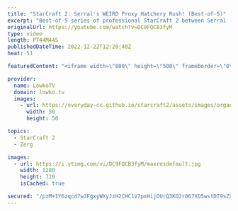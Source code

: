 ```yaml
---
title: "StarCraft 2: Serral's WEIRD Proxy Hatchery Rush! (Best-of-5)"
excerpt: "Best-of-5 series of professional StarCraft 2 between Serral (Zerg) and ShoWTimE (Protoss). In this series Serral decides to cheese in practically every game, even though he's usually a macro Zerg. These games were played in the lower bracket of the HomeStory Cup 22 playoffs.  Support my work on Patreon:"
originalUrl: https://youtube.com/watch?v=DC9FQCB3fyM
type: video
length: PT44M44S
publishedDateTime: 2022-12-22T12:20:48Z
heat: 51

featuredContent: "<iframe width=\"800\" height=\"500\" frameborder=\"0\" src=\"https://www.youtube.com/embed/DC9FQCB3fyM\" allow=\"accelerometer; autoplay; encrypted-media; gyroscope; picture-in-picture\" allowfullscreen></iframe>"

provider:
  name: LowkoTV
  domain: lowko.tv
  images:
    - url: https://everyday-cc.github.io/starcraft2/assets/images/organizations/lowko.tv-50x50.jpg
      width: 50
      height: 50

topics:
  - StarCraft 2
  - Zerg

images:
  - url: https://i.ytimg.com/vi/DC9FQCB3fyM/maxresdefault.jpg
    width: 1280
    height: 720
    isCached: true

secured: "/pzM+IY6zqcd7wJFgxyWXyJzH2CHC1V7pxHijOUrQ3KOJr067XD5wstDT9sZXYk15f/5LGmUAJWM0NuDsm4fzjXNC7dYD4Lp23uagMrpsHtkMuYTf3D5c/1Wdl9luOoyfYPRZJ7oxrLCNphJ6UPESsDnuDly0iKFiqo7sZ7rwx0QDRYRxMpAOvdxUWCNOsyZCeCaOen6PX4rQmxC8E79JHJoA0dHq5NSxAAdqJw/kVYQa00Hq+1FDwUqhXEyHesCvnHtVbcnIYoPRsqnt9GvL5goi8VgRtx3ztD2sk27Ef+/CBjJddPHvW2uold8+xACRL+MgkUZRWpsTmCj1knkUPe+sk9pcNDURiV8J2TSzjIYYp/u7qMmro3VMnqDT5v+woebN7ozTG6+EKQDJraOzMzHJYQ8WnVNifhTwgys0JsQemDwytP/P+9rdtiAabr3;aJ28gZiPPhTrk39fGMZiRA=="
---
```


